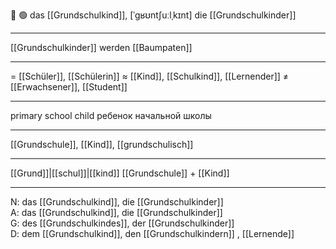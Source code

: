 👧 🟢 das [[Grundschulkind]], [ˈɡʁʊntʃuːlˌkɪnt]
die [[Grundschulkinder]]

---
[[Grundschulkinder]] werden [[Baumpaten]]

---
= [[Schüler]], [[Schülerin]]
≈ [[Kind]], [[Schulkind]], [[Lernender]]
≠ [[Erwachsener]], [[Student]]

---
primary school child
ребенок начальной школы

---
[[Grundschule]], [[Kind]], [[grundschulisch]]

---
[[Grund]]|[[schul]]|[[kind]]
[[Grundschule]] + [[Kind]]


---
N: das [[Grundschulkind]], die [[Grundschulkinder]]  
A: das [[Grundschulkind]], die [[Grundschulkinder]]  
G: des [[Grundschulkindes]], der [[Grundschulkinder]]  
D: dem [[Grundschulkind]], den [[Grundschulkindern]]
, [[Lernende]]